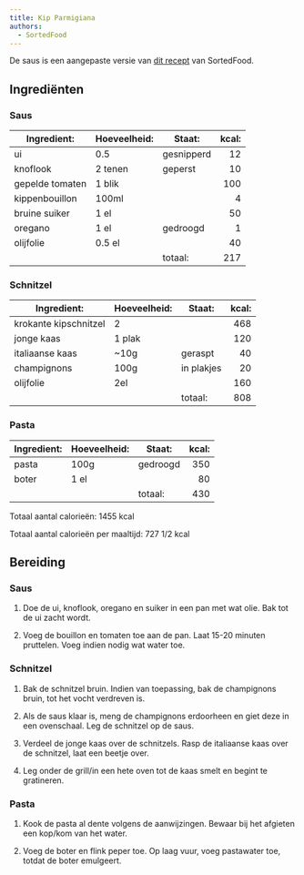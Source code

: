 ```yaml
---
title: Kip Parmigiana
authors:
  - SortedFood
---
```


De saus is een aangepaste versie van [dit recept](https://www.youtube.com/watch?v=MCSTiPtGSUA) van SortedFood.

## Ingrediënten

### Saus

| Ingredient:     | Hoeveelheid: | Staat:     | kcal: |
| --------------- | ------------ | ---------- | ----: |
| ui              | 0.5          | gesnipperd |    12 |
| knoflook        | 2 tenen      | geperst    |    10 |
| gepelde tomaten | 1 blik       |            |   100 |
| kippenbouillon  | 100ml        |            |     4 |
| bruine suiker   | 1 el         |            |    50 |
| oregano         | 1 el         | gedroogd   |     1 |
| olijfolie       | 0.5 el       |            |    40 |
|                 |              | totaal:    |   217 |

### Schnitzel

| Ingredient:           | Hoeveelheid: | Staat:     | kcal: |
| --------------------- | ------------ | ---------- | ----: |
| krokante kipschnitzel | 2            |            |   468 |
| jonge kaas            | 1 plak       |            |   120 |
| italiaanse kaas       | ~10g         | geraspt    |    40 |
| champignons           | 100g         | in plakjes |    20 |
| olijfolie             | 2el          |            |   160 |
|                       |              | totaal:    |   808 |

### Pasta

| Ingredient: | Hoeveelheid: | Staat:   | kcal: |
| ----------- | ------------ | -------- | ----: |
| pasta       | 100g         | gedroogd |   350 |
| boter       | 1 el         |          |    80 |
|             |              | totaal:  |   430 |

Totaal aantal calorieën: 1455 kcal

Totaal aantal calorieën per maaltijd: 727 1/2 kcal

## Bereiding

### Saus

1. Doe de ui, knoflook, oregano en suiker in een pan met wat olie. Bak tot de ui zacht wordt.

1. Voeg de bouillon en tomaten toe aan de pan. Laat 15-20 minuten pruttelen. Voeg indien nodig wat water toe.

### Schnitzel

1. Bak de schnitzel bruin. Indien van toepassing, bak de champignons bruin, tot het vocht verdreven is.

1. Als de saus klaar is, meng de champignons erdoorheen en giet deze in een ovenschaal. Leg de schnitzel op de saus.

1. Verdeel de jonge kaas over de schnitzels. Rasp de italiaanse kaas over de schnitzel, laat een beetje over.

1. Leg onder de grill/in een hete oven tot de kaas smelt en begint te gratineren.

### Pasta

1. Kook de pasta al dente volgens de aanwijzingen. Bewaar bij het afgieten een kop/kom van het water.

1. Voeg de boter en flink peper toe. Op laag vuur, voeg pastawater toe, totdat de boter emulgeert.
